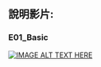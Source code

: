 
## 說明影片:
### E01_Basic
[![IMAGE ALT TEXT HERE](https://img.youtube.com/vi/GKmPDSi5sxM/0.jpg)](https://youtu.be/GKmPDSi5sxM)
